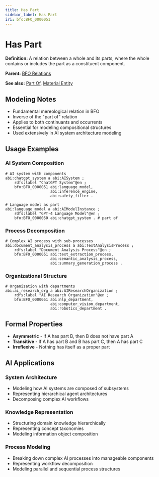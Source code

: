 ```yaml
---
title: Has Part
sidebar_label: Has Part
iri: bfo:BFO_0000051
---
```


# Has Part

**Definition:** A relation between a whole and its parts, where the whole contains or includes the part as a constituent component.

**Parent:** [BFO Relations](/bfo/relations)

**See also:** [Part Of](/bfo/relations/PartOf), [Material Entity](/bfo/continuant/MaterialEntity)

## Modeling Notes

- Fundamental mereological relation in BFO
- Inverse of the "part of" relation
- Applies to both continuants and occurrents
- Essential for modeling compositional structures
- Used extensively in AI system architecture modeling

## Usage Examples

### AI System Composition
```turtle
# AI system with components
abi:chatgpt_system a abi:AISystem ;
    rdfs:label "ChatGPT System"@en ;
    bfo:BFO_0000051 abi:language_model,
                    abi:inference_engine,
                    abi:safety_filter .

# Language model as part
abi:language_model a abi:AIModelInstance ;
    rdfs:label "GPT-4 Language Model"@en ;
    bfo:BFO_0000050 abi:chatgpt_system . # part of
```

### Process Decomposition
```turtle
# Complex AI process with sub-processes
abi:document_analysis_process a abi:TextAnalysisProcess ;
    rdfs:label "Document Analysis Process"@en ;
    bfo:BFO_0000051 abi:text_extraction_process,
                    abi:semantic_analysis_process,
                    abi:summary_generation_process .
```

### Organizational Structure
```turtle
# Organization with departments
abi:ai_research_org a abi:AIResearchOrganization ;
    rdfs:label "AI Research Organization"@en ;
    bfo:BFO_0000051 abi:nlp_department,
                    abi:computer_vision_department,
                    abi:robotics_department .
```

## Formal Properties

- **Asymmetric** - If A has part B, then B does not have part A
- **Transitive** - If A has part B and B has part C, then A has part C
- **Irreflexive** - Nothing has itself as a proper part

## AI Applications

### System Architecture
- Modeling how AI systems are composed of subsystems
- Representing hierarchical agent architectures
- Decomposing complex AI workflows

### Knowledge Representation
- Structuring domain knowledge hierarchically
- Representing concept taxonomies
- Modeling information object composition

### Process Modeling
- Breaking down complex AI processes into manageable components
- Representing workflow decomposition
- Modeling parallel and sequential process structures
